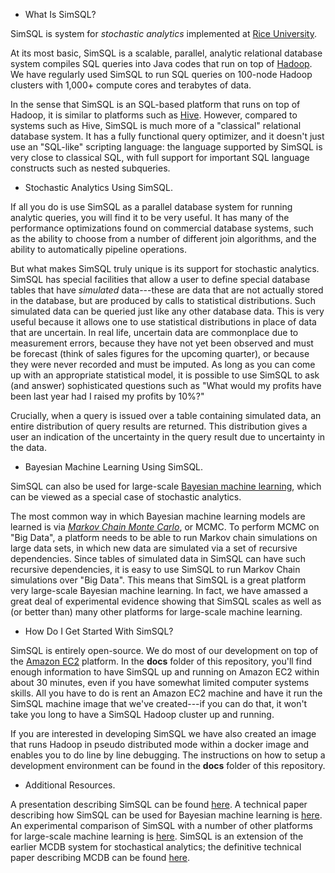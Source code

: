 * What Is SimSQL?

SimSQL is system for _stochastic analytics_ implemented at [Rice University](http://www.rice.edu/).

At its most basic, SimSQL is a scalable, parallel, analytic relational database system compiles SQL queries into Java codes that run on top of [Hadoop](http://hadoop.apache.org/). We have regularly used SimSQL to run SQL queries on 100-node Hadoop clusters with 1,000+ compute cores and terabytes of data.

In the sense that SimSQL is an SQL-based platform that runs on top of Hadoop, it is similar to platforms such as [Hive](http://hive.apache.org/). However, compared to systems such as Hive, SimSQL is much more of a "classical" relational database system. It has a fully functional query optimizer, and it doesn't just use an "SQL-like" scripting language: the language supported by SimSQL is very close to classical SQL, with full support for important SQL language constructs such as nested subqueries.

* Stochastic Analytics Using SimSQL.

If all you do is use SimSQL as a parallel database system for running analytic queries, you will find it to be very useful. It has many of the performance optimizations found on commercial database systems, such as the ability to choose from a number of different join algorithms, and the ability to automatically pipeline operations.

But what makes SimSQL truly unique is its support for stochastic analytics. SimSQL has special facilities that allow a user to define special database tables that have _simulated_ data---these are data that are not actually stored in the database, but are produced by calls to statistical distributions. Such simulated data can be queried just like any other database data. This is very useful because it allows one to use statistical distributions in place of data that are uncertain. In real life, uncertain data are commonplace due to measurement errors, because they have not yet been observed and must be forecast (think of sales figures for the upcoming quarter), or because they were never recorded and must be imputed. As long as you can come up with an appropriate statistical model, it is possible to use SimSQL to ask (and answer) sophisticated questions such as "What would my profits have been last year had I raised my profits by 10%?"

Crucially, when a query is issued over a table containing simulated data, an entire distribution of query results are returned. This distribution gives a user an indication of the uncertainty in the query result due to uncertainty in the data.

* Bayesian Machine Learning Using SimSQL.

SimSQL can also be used for large-scale [Bayesian machine learning](http://mlg.eng.cam.ac.uk/zoubin/bayesian.html), which can be viewed as a special case of stochastic analytics.

The most common way in which Bayesian machine learning models are learned is via [_Markov Chain Monte Carlo_](http://en.wikipedia.org/wiki/Markov_chain_Monte_Carlo), or MCMC. To perform MCMC on "Big Data", a platform needs to be able to run Markov chain simulations on large data sets, in which new data are simulated via a set of recursive dependencies. Since tables of simulated data in SimSQL can have such recursive dependencies, it is easy to use SimSQL to run Markov Chain simulations over "Big Data". This means that SimSQL is a great platform very large-scale Bayesian machine learning. In fact, we have amassed a great deal of experimental evidence showing that SimSQL scales as well as (or better than) many other platforms for large-scale machine learning.

* How Do I Get Started With SimSQL?

SimSQL is entirely open-source. We do most of our development on top of the [Amazon EC2](http://aws.amazon.com/ec2/) platform. In the **docs** folder of this repository, you'll find enough information to have SimSQL up and running on Amazon EC2 within about 30 minutes, even if you have somewhat limited computer systems skills. All you have to do is rent an Amazon EC2 machine and have it run the SimSQL machine image that we've created---if you can do that, it won't take you long to have a SimSQL Hadoop cluster up and running.

If you are interested in developing SimSQL we have also created an image that runs Hadoop in pseudo distributed mode within a docker image and enables you to do line by line debugging. The instructions on how to setup a development environment can be found in the **docs** folder of this repository.

* Additional Resources.

A presentation describing SimSQL can be found [here](http://cmj4.web.rice.edu/SimSQLNew.pdf). A technical paper describing how SimSQL can be used for Bayesian machine learning is [here](https://developer.logicblox.com/wp-content/uploads/2013/10/sigmod13-foula.pdf). An experimental comparison of SimSQL with a number of other platforms for large-scale machine learning is [here](http://cmj4.web.rice.edu/performance.pdf). SimSQL is an extension of the earlier MCDB system for stochastical analytics; the definitive technical paper describing MCDB can be found [here](http://www.cs.rice.edu/~lp6/mcdb-tods.pdf).
